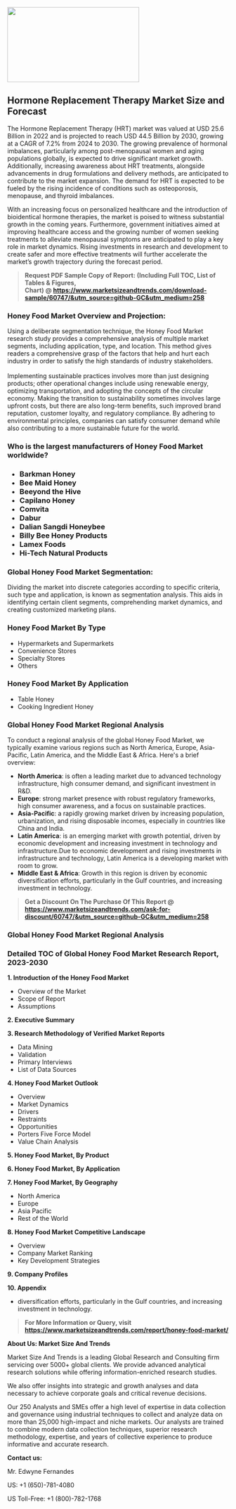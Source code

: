 <p><img class="alignnone size-medium wp-image-20088" src="https://ffe5etoiles.com/wp-content/uploads/2024/12/MST1-300x171.png" alt="" width="300" height="171" /></p><h2>Hormone Replacement Therapy Market Size and Forecast</h2><p>The Hormone Replacement Therapy (HRT) market was valued at USD 25.6 Billion in 2022 and is projected to reach USD 44.5 Billion by 2030, growing at a CAGR of 7.2% from 2024 to 2030. The growing prevalence of hormonal imbalances, particularly among post-menopausal women and aging populations globally, is expected to drive significant market growth. Additionally, increasing awareness about HRT treatments, alongside advancements in drug formulations and delivery methods, are anticipated to contribute to the market expansion. The demand for HRT is expected to be fueled by the rising incidence of conditions such as osteoporosis, menopause, and thyroid imbalances.</p><p>With an increasing focus on personalized healthcare and the introduction of bioidentical hormone therapies, the market is poised to witness substantial growth in the coming years. Furthermore, government initiatives aimed at improving healthcare access and the growing number of women seeking treatments to alleviate menopausal symptoms are anticipated to play a key role in market dynamics. Rising investments in research and development to create safer and more effective treatments will further accelerate the market’s growth trajectory during the forecast period.</p></p><blockquote id="" class=""><strong>Request PDF Sample Copy of Report: (Including Full TOC, List of Tables &amp; Figures, Chart)&nbsp;@&nbsp;<strong><a href="https://www.marketsizeandtrends.com/download-sample/60747/&utm_source=github-GC&utm_medium=258" target="_blank">https://www.marketsizeandtrends.com/download-sample/60747/&utm_source=github-GC&utm_medium=258</a></strong></strong></blockquote><h3 id="" class="">Honey Food Market&nbsp;Overview and Projection:</h3><p id="" class="">Using a deliberate segmentation technique, the Honey Food Market research study provides a comprehensive analysis of multiple market segments, including application, type, and location. This method gives readers a comprehensive grasp of the factors that help and hurt each industry in order to satisfy the high standards of industry stakeholders. <br /> <br />Implementing sustainable practices involves more than just designing products; other operational changes include using renewable energy, optimizing transportation, and adopting the concepts of the circular economy. Making the transition to sustainability sometimes involves large upfront costs, but there are also long-term benefits, such improved brand reputation, customer loyalty, and regulatory compliance. By adhering to environmental principles, companies can satisfy consumer demand while also contributing to a more sustainable future for the world.</p><h3 id="" class="">Who is the largest manufacturers of&nbsp;Honey Food Market worldwide?</h3><h3 class=""><p><ul><li>Barkman Honey </li><li> Bee Maid Honey </li><li> Beeyond the Hive </li><li> Capilano Honey </li><li> Comvita </li><li> Dabur </li><li> Dalian Sangdi Honeybee </li><li> Billy Bee Honey Products </li><li> Lamex Foods </li><li> Hi-Tech Natural Products</li></ul></p></h3><h3 id="" class="">Global&nbsp;Honey Food Market Segmentation:</h3><p id="" class="">Dividing the market into discrete categories according to specific criteria, such type and application, is known as segmentation analysis. This aids in identifying certain client segments, comprehending market dynamics, and creating customized marketing plans.</p><h3 id="" class="">Honey Food Market&nbsp;By Type</h3><p><p><ul><li>Hypermarkets and Supermarkets</li><li> Convenience Stores</li><li> Specialty Stores</li><li> Others</p></li></ul></p></p><h3 id="" class="">Honey Food Market&nbsp;By Application</h3><p class=""><p><ul><li>Table Honey</li><li> Cooking Ingredient Honey</li></ul></p></p><h3 id="" class="">Global Honey Food Market Regional Analysis</h3><p id="" class="">To conduct a regional analysis of the global Honey Food Market, we typically examine various regions such as North America, Europe, Asia-Pacific, Latin America, and the Middle East &amp; Africa. Here's a brief overview:</p><ul><li><strong>North America</strong>: is often a leading market due to advanced technology infrastructure, high consumer demand, and significant investment in R&amp;D.</li><li><strong>Europe</strong>: strong market presence with robust regulatory frameworks, high consumer awareness, and a focus on sustainable practices.</li><li><strong>Asia-Pacific</strong>: a rapidly growing market driven by increasing population, urbanization, and rising disposable incomes, especially in countries like China and India.</li><li><strong>Latin America</strong>: is an emerging market with growth potential, driven by economic development and increasing investment in technology and infrastructure.Due to economic development and rising investments in infrastructure and technology, Latin America is a developing market with room to grow.</li><li><strong>Middle East &amp; Africa</strong>: Growth in this region is driven by economic diversification efforts, particularly in the Gulf countries, and increasing investment in technology.</li></ul><blockquote id="" class=""><strong>Get a Discount On The Purchase Of This Report @ <strong><a href="https://www.marketsizeandtrends.com/ask-for-discount/60747/&utm_source=github-GC&utm_medium=258" target="_blank">https://www.marketsizeandtrends.com/ask-for-discount/60747/&utm_source=github-GC&utm_medium=258</a></strong></strong></blockquote><h3 id="" class="">Global Honey Food Market Regional Analysis</h3><h3 id="" class="">Detailed TOC of Global Honey Food Market Research Report, 2023-2030</h3><p id="" class=""><strong>1. Introduction of the Honey Food Market</strong></p><ul><li>Overview of the Market</li><li>Scope of Report</li><li>Assumptions</li></ul><p id="" class=""><strong>2. Executive Summary</strong></p><p id="" class=""><strong>3. Research Methodology of Verified Market Reports</strong></p><ul><li>Data Mining</li><li>Validation</li><li>Primary Interviews</li><li>List of Data Sources</li></ul><p id="" class=""><strong>4. Honey Food Market Outlook</strong></p><ul><li>Overview</li><li>Market Dynamics</li><li>Drivers</li><li>Restraints</li><li>Opportunities</li><li>Porters Five Force Model</li><li>Value Chain Analysis</li></ul><p id="" class=""><strong>5. Honey Food Market, By Product</strong></p><p id="" class=""><strong>6. Honey Food Market, By Application</strong></p><p id="" class=""><strong>7. Honey Food Market, By Geography</strong></p><ul><li>North America</li><li>Europe</li><li>Asia Pacific</li><li>Rest of the World</li></ul><p id="" class=""><strong>8. Honey Food Market Competitive Landscape</strong></p><ul><li>Overview</li><li>Company Market Ranking</li><li>Key Development Strategies</li></ul><p id="" class=""><strong>9. Company Profiles</strong></p><p id="" class=""><strong>10. Appendix</strong></p><ul><li>diversification efforts, particularly in the Gulf countries, and increasing investment in technology.</li></ul><blockquote id="" class=""><strong>For More Information or Query, visit <strong><strong><a href="https://www.marketsizeandtrends.com/report/honey-food-market/" target="_blank">https://www.marketsizeandtrends.com/report/honey-food-market/</a></strong></strong></strong></blockquote><p id="" class=""><strong>About Us: Market Size And Trends</strong></p><p id="" class="">Market Size And Trends is a leading Global Research and Consulting firm servicing over 5000+ global clients. We provide advanced analytical research solutions while offering information-enriched research studies.</p><p id="" class="">We also offer insights into strategic and growth analyses and data necessary to achieve corporate goals and critical revenue decisions.</p><p id="" class="">Our 250 Analysts and SMEs offer a high level of expertise in data collection and governance using industrial techniques to collect and analyze data on more than 25,000 high-impact and niche markets. Our analysts are trained to combine modern data collection techniques, superior research methodology, expertise, and years of collective experience to produce informative and accurate research.</p><p id="" class=""><strong>Contact us:</strong></p><p id="" class="">Mr. Edwyne Fernandes</p><p id="" class="">US: +1 (650)-781-4080</p><p id="" class="">US Toll-Free: +1 (800)-782-1768</p>
